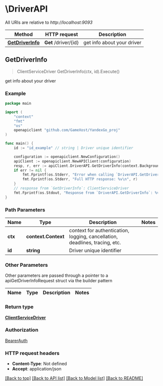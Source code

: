 # \DriverAPI

All URIs are relative to *http://localhost:9093*

Method | HTTP request | Description
------------- | ------------- | -------------
[**GetDriverInfo**](DriverAPI.md#GetDriverInfo) | **Get** /driver/{id} | get info about your driver



## GetDriverInfo

> ClientServiceDriver GetDriverInfo(ctx, id).Execute()

get info about your driver

### Example

```go
package main

import (
	"context"
	"fmt"
	"os"
	openapiclient "github.com/GameXost/YandexGo_proj"
)

func main() {
	id := "id_example" // string | Driver unique identifier

	configuration := openapiclient.NewConfiguration()
	apiClient := openapiclient.NewAPIClient(configuration)
	resp, r, err := apiClient.DriverAPI.GetDriverInfo(context.Background(), id).Execute()
	if err != nil {
		fmt.Fprintf(os.Stderr, "Error when calling `DriverAPI.GetDriverInfo``: %v\n", err)
		fmt.Fprintf(os.Stderr, "Full HTTP response: %v\n", r)
	}
	// response from `GetDriverInfo`: ClientServiceDriver
	fmt.Fprintf(os.Stdout, "Response from `DriverAPI.GetDriverInfo`: %v\n", resp)
}
```

### Path Parameters


Name | Type | Description  | Notes
------------- | ------------- | ------------- | -------------
**ctx** | **context.Context** | context for authentication, logging, cancellation, deadlines, tracing, etc.
**id** | **string** | Driver unique identifier | 

### Other Parameters

Other parameters are passed through a pointer to a apiGetDriverInfoRequest struct via the builder pattern


Name | Type | Description  | Notes
------------- | ------------- | ------------- | -------------


### Return type

[**ClientServiceDriver**](ClientServiceDriver.md)

### Authorization

[BearerAuth](../README.md#BearerAuth)

### HTTP request headers

- **Content-Type**: Not defined
- **Accept**: application/json

[[Back to top]](#) [[Back to API list]](../README.md#documentation-for-api-endpoints)
[[Back to Model list]](../README.md#documentation-for-models)
[[Back to README]](../README.md)


